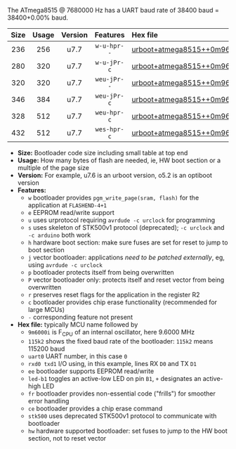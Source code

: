 The ATmega8515 @ 7680000 Hz has a UART baud rate of 38400 baud = 38400+0.00% baud.

|Size|Usage|Version|Features|Hex file|
|:-:|:-:|:-:|:-:|:--|
|236|256|u7.7|`w-u-hpr--`|[urboot+atmega8515++0m9600i++++4k8_uart0_rxd0_txd1_led+b0_fr_hw.hex](https://raw.githubusercontent.com/stefanrueger/urboot.hex/main/cores/majorcore/atmega8515/internal_oscillator/fint++0m9600_Hz/br++++4k8_bps/urboot+atmega8515++0m9600i++++4k8_uart0_rxd0_txd1_led+b0_fr_hw.hex)|
|280|320|u7.7|`w-u-jPr-c`|[urboot+atmega8515++0m9600i++++4k8_uart0_rxd0_txd1_led+b0_fr_ce.hex](https://raw.githubusercontent.com/stefanrueger/urboot.hex/main/cores/majorcore/atmega8515/internal_oscillator/fint++0m9600_Hz/br++++4k8_bps/urboot+atmega8515++0m9600i++++4k8_uart0_rxd0_txd1_led+b0_fr_ce.hex)|
|320|320|u7.7|`weu-jPr--`|[urboot+atmega8515++0m9600i++++4k8_uart0_rxd0_txd1_ee_led+b0_fr.hex](https://raw.githubusercontent.com/stefanrueger/urboot.hex/main/cores/majorcore/atmega8515/internal_oscillator/fint++0m9600_Hz/br++++4k8_bps/urboot+atmega8515++0m9600i++++4k8_uart0_rxd0_txd1_ee_led+b0_fr.hex)|
|346|384|u7.7|`weu-jPr-c`|[urboot+atmega8515++0m9600i++++4k8_uart0_rxd0_txd1_ee_led+b0_fr_ce.hex](https://raw.githubusercontent.com/stefanrueger/urboot.hex/main/cores/majorcore/atmega8515/internal_oscillator/fint++0m9600_Hz/br++++4k8_bps/urboot+atmega8515++0m9600i++++4k8_uart0_rxd0_txd1_ee_led+b0_fr_ce.hex)|
|328|512|u7.7|`weu-hpr-c`|[urboot+atmega8515++0m9600i++++4k8_uart0_rxd0_txd1_ee_led+b0_fr_ce_hw.hex](https://raw.githubusercontent.com/stefanrueger/urboot.hex/main/cores/majorcore/atmega8515/internal_oscillator/fint++0m9600_Hz/br++++4k8_bps/urboot+atmega8515++0m9600i++++4k8_uart0_rxd0_txd1_ee_led+b0_fr_ce_hw.hex)|
|432|512|u7.7|`wes-hpr-c`|[urboot+atmega8515++0m9600i++++4k8_uart0_rxd0_txd1_ee_led+b0_fr_ce_stk500_hw.hex](https://raw.githubusercontent.com/stefanrueger/urboot.hex/main/cores/majorcore/atmega8515/internal_oscillator/fint++0m9600_Hz/br++++4k8_bps/urboot+atmega8515++0m9600i++++4k8_uart0_rxd0_txd1_ee_led+b0_fr_ce_stk500_hw.hex)|

- **Size:** Bootloader code size including small table at top end
- **Usage:** How many bytes of flash are needed, ie, HW boot section or a multiple of the page size
- **Version:** For example, u7.6 is an urboot version, o5.2 is an optiboot version
- **Features:**
  + `w` bootloader provides `pgm_write_page(sram, flash)` for the application at `FLASHEND-4+1`
  + `e` EEPROM read/write support
  + `u` uses urprotocol requiring `avrdude -c urclock` for programming
  + `s` uses skeleton of STK500v1 protocol (deprecated); `-c urclock` and `-c arduino` both work
  + `h` hardware boot section: make sure fuses are set for reset to jump to boot section
  + `j` vector bootloader: applications *need to be patched externally*, eg, using `avrdude -c urclock`
  + `p` bootloader protects itself from being overwritten
  + `P` vector bootloader only: protects itself and reset vector from being overwritten
  + `r` preserves reset flags for the application in the register R2
  + `c` bootloader provides chip erase functionality (recommended for large MCUs)
  + `-` corresponding feature not present
- **Hex file:** typically MCU name followed by
  + `9m6000i` is F<sub>CPU</sub> of an internal oscillator, here 9.6000 MHz
  + `115k2` shows the fixed baud rate of the bootloader: `115k2` means 115200 baud
  + `uart0` UART number, in this case `0`
  + `rxd0 txd1` I/O using, in this example, lines RX `D0` and TX `D1`
  + `ee` bootloader supports EEPROM read/write
  + `led-b1` toggles an active-low LED on pin `B1`, `+` designates an active-high LED
  + `fr` bootloader provides non-essential code ("frills") for smoother error handling
  + `ce` bootloader provides a chip erase command
  + `stk500` uses deprecated STK500v1 protocol to communicate with bootloader
  + `hw` hardware supported bootloader: set fuses to jump to the HW boot section, not to reset vector
